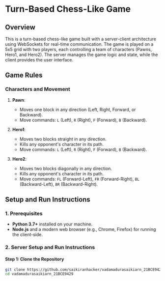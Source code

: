 # Turn-Based Chess-Like Game

## Overview
This is a turn-based chess-like game built with a server-client architecture using WebSockets for real-time communication. The game is played on a 5x5 grid with two players, each controlling a team of characters (Pawns, Hero1, and Hero2). The server manages the game logic and state, while the client provides the user interface.

## Game Rules

### Characters and Movement
1. **Pawn**:
   - Moves one block in any direction (Left, Right, Forward, or Backward).
   - Move commands: `L` (Left), `R` (Right), `F` (Forward), `B` (Backward).

2. **Hero1**:
   - Moves two blocks straight in any direction.
   - Kills any opponent's character in its path.
   - Move commands: `L` (Left), `R` (Right), `F` (Forward), `B` (Backward).

3. **Hero2**:
   - Moves two blocks diagonally in any direction.
   - Kills any opponent's character in its path.
   - Move commands: `FL` (Forward-Left), `FR` (Forward-Right), `BL` (Backward-Left), `BR` (Backward-Right).

## Setup and Run Instructions

### 1. Prerequisites
- **Python 3.7+** installed on your machine.
- **Node.js** and a modern web browser (e.g., Chrome, Firefox) for running the client-side.

### 2. Server Setup and Run Instructions

#### Step 1: Clone the Repository
```bash
git clone https://github.com/saikiranhacker/vadamadurasaikiarn_21BCE9429.git
cd vadamadurasaikiarn_21BCE9429
